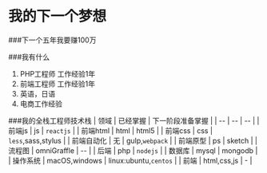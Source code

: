 # 我的下一个梦想

###下一个五年我要赚100万

###我有什么
1. PHP工程师 工作经验1年
2. 前端工程师 工作经验1年
3. 英语，日语
4. 电商工作经验

###我的全栈工程师技术栈
| 领域 | 已经掌握 | 下一阶段准备掌握 | 
| -- | -- | -- |
| 前端js | js | `reactjs` |
| 前端html | html | html5 |
| 前端css | css | `less`,sass,stylus |
| 前端自动化 | 无 | gulp,`webpack` |
| 前端原型 | ps | sketch |
| 流程图 | omniGraffle | -- |
| 后端 | php | `nodejs` |
| 数据库 | mysql | mongodb |
| 操作系统 | macOS,windows | linux:ubuntu,`centos` |
| 前端 | html,css,js | - |